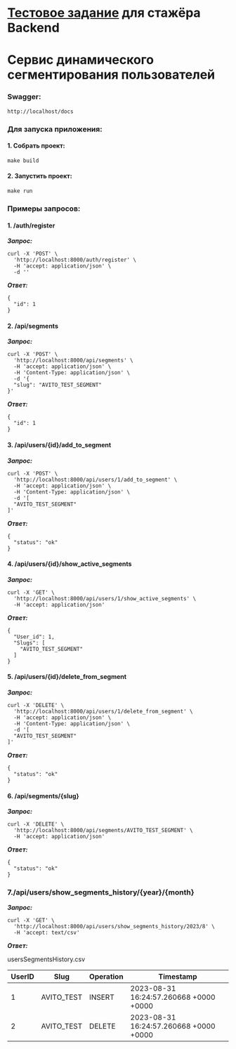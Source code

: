 # [Тестовое задание](task/README.md) для стажёра Backend
# Сервис динамического сегментирования пользователей

### Swagger:
```
http://localhost/docs
```

### Для запуска приложения:

#### 1. Собрать проект:
```
make build
```

#### 2. Запустить проект:
```
make run
```

### Примеры запросов:
#### 1. /auth/register

***Запрос:***
```
curl -X 'POST' \
  'http://localhost:8000/auth/register' \
  -H 'accept: application/json' \
  -d ''
```
***Ответ:***
```
{
  "id": 1
}
```

#### 2. /api/segments

***Запрос:***
```
curl -X 'POST' \
  'http://localhost:8000/api/segments' \
  -H 'accept: application/json' \
  -H 'Content-Type: application/json' \
  -d '{
  "slug": "AVITO_TEST_SEGMENT"
}'
```
***Ответ:***
```
{
  "id": 1
}
```

#### 3. /api/users/{id}/add_to_segment

***Запрос:***
```
curl -X 'POST' \
  'http://localhost:8000/api/users/1/add_to_segment' \
  -H 'accept: application/json' \
  -H 'Content-Type: application/json' \
  -d '[
  "AVITO_TEST_SEGMENT"
]'
```
***Ответ:***
```
{
  "status": "ok"
}
```

#### 4. /api/users/{id}/show_active_segments

***Запрос:***
```
curl -X 'GET' \
  'http://localhost:8000/api/users/1/show_active_segments' \
  -H 'accept: application/json'
```
***Ответ:***
```
{
  "User_id": 1,
  "Slugs": [
    "AVITO_TEST_SEGMENT"
  ]
}
```

#### 5. /api/users/{id}/delete_from_segment

***Запрос:***
```
curl -X 'DELETE' \
  'http://localhost:8000/api/users/1/delete_from_segment' \
  -H 'accept: application/json' \
  -H 'Content-Type: application/json' \
  -d '[
  "AVITO_TEST_SEGMENT"
]'
```
***Ответ:***
```
{
  "status": "ok"
}
```

#### 6. /api/segments/{slug}

***Запрос:***
```
curl -X 'DELETE' \
  'http://localhost:8000/api/segments/AVITO_TEST_SEGMENT' \
  -H 'accept: application/json'
```
***Ответ:***
```
{
  "status": "ok"
}
```

### 7./api/users/show_segments_history/{year}/{month}

***Запрос:***
```
curl -X 'GET' \
  'http://localhost:8000/api/users/show_segments_history/2023/8' \
  -H 'accept: text/csv'
```
***Ответ:***

usersSegmentsHistory.csv

UserID | Slug | Operation | Timestamp
--- | --- | --- | --- 
1 | AVITO_TEST | INSERT | 2023-08-31 16:24:57.260668 +0000 +0000
2 | AVITO_TEST | DELETE | 2023-08-31 16:24:57.260668 +0000 +0000
